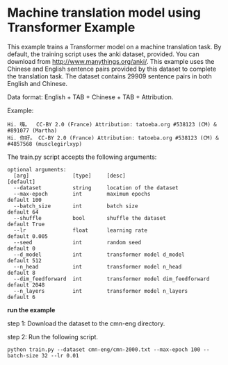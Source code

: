 
# Machine translation model using Transformer Example
This example trains a Transformer model on a machine translation task. By default, the training script uses the anki dataset, provided.
You can download from http://www.manythings.org/anki/. This example uses the Chinese and English sentence pairs provided by this dataset
to complete the translation task. The dataset contains 29909 sentence pairs in both English and Chinese.

Data format: English + TAB + Chinese + TAB + Attribution.

Example:
```
Hi.	嗨。	CC-BY 2.0 (France) Attribution: tatoeba.org #538123 (CM) & #891077 (Martha)
Hi.	你好。	CC-BY 2.0 (France) Attribution: tatoeba.org #538123 (CM) & #4857568 (musclegirlxyp)
```

The train.py script accepts the following arguments:
```
optional arguments:
  [arg]              [type]     [desc]                                  [default]
  --dataset          string     location of the dataset
  --max-epoch        int        maximum epochs                          default 100           
  --batch_size       int        batch size                              default 64
  --shuffle          bool       shuffle the dataset                     default True
  --lr               float      learning rate                           default 0.005
  --seed             int        random seed                             default 0
  --d_model          int        transformer model d_model               default 512
  --n_head           int        transformer model n_head                default 8
  --dim_feedforward  int        transformer model dim_feedforward       default 2048
  --n_layers         int        transformer model n_layers              default 6
```

**run the example**

step 1: Download the dataset to the cmn-eng directory.

step 2: Run the following script.

```
python train.py --dataset cmn-eng/cmn-2000.txt --max-epoch 100 --batch-size 32 --lr 0.01
```
